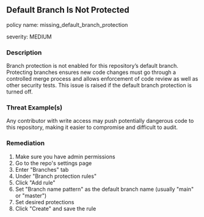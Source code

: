 ## Default Branch Is Not Protected
policy name: missing_default_branch_protection

severity: MEDIUM

### Description
Branch protection is not enabled for this repository’s default branch. Protecting branches ensures new code changes must go through a controlled merge process and allows enforcement of code review as well as other security tests. This issue is raised if the default branch protection is turned off.

### Threat Example(s)
Any contributor with write access may push potentially dangerous code to this repository, making it easier to compromise and difficult to audit.



### Remediation
1. Make sure you have admin permissions
2. Go to the repo's settings page
3. Enter "Branches" tab
4. Under "Branch protection rules"
5. Click "Add rule"
6. Set "Branch name pattern" as the default branch name (usually "main" or "master")
7. Set desired protections
8. Click "Create" and save the rule



